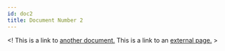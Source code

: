 ```yaml
---
id: doc2
title: Document Number 2
---
```


<! This is a link to [another document.](doc3.md) This is a link to an [external page.](http://www.example.com/) >
